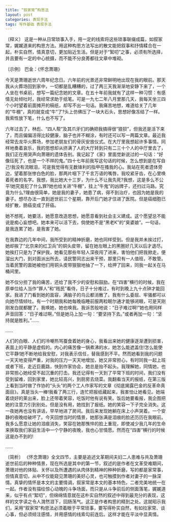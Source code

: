 ```yaml
---
title: “叙家常”构思法
layout: post
categories: 表现手法
tags: 写作基础 表现手法
---
```


〔释义〕 这是一种从日常琐事入手，用一定的线索将这些琐事联缀成篇，如叙家常，娓娓道来的构思方法。用这种构思方法写出的散文能把叙事和抒情糅合在一起，朴实自然，情真意切，更加贴近生活。但是对于“絮叨”之事，必须有所选择，并且要有一定的中心统摄，而不能不分良莠都往文章中堆砌。

〔示例〕 巴金：《怀念萧珊》

今天是萧珊逝世六周年纪念日。六年前的光景还非常鲜明地出现在我的眼前。那天我从火葬场回到家中，一切都是乱糟糟的，过了两三天我渐渐地安静下来了，一个人坐在书桌前，想写一篇纪念她的文章。在五十年前我就有了这样一种习惯：有感情无处倾吐时，我经常求助于纸笔。可是一九七二年八月里那几天，我每天坐三四个小时望着前面摊开的稿纸，却写不出一句话。我痛苦地想，难道给关了几年的“牛棚”，真的就变成“牛”了?头上仿佛压了一块大石头，思想好像冻结了一样。我索性放下笔，什么也不写了。

六年过去了，林彪、“四人帮”及其爪牙们的确把我搞得很“狼狈”，但我还是活下来了，而且偏偏活得比较健康，脑子也并不糊涂，有时还可以写一两篇文章。最近我经常去龙华火葬场，参加老朋友们的骨灰安放仪式。在大厅里我想起许多事情。同样地奏着哀乐，我的思想却从挤满了人的大厅转到只有二三十个人的中厅里去了，我们正在用哭声向萧珊的遗体告别。我记起了《家》里面觉新说过的一句话：“好像珏死了，也是一个不祥的鬼。”四十七年前我写这句话的时候，怎么想到是在写自己!我没有流眼泪，可是我觉得有无数锋利的指甲在搔我的心。我站在死者遗体旁边，望着那张惨白色的脸，那两片咽下了千言万语的嘴唇，我咬紧牙齿，在心里唤着死者的名字。我想，我比她大十三岁，为什么不让我先死?我想，这是多么不公平!她究竟犯了什么罪?她也给关进“牛棚”，挂上“牛鬼”的凶牌子，还扫过马路。究竟为什么?理由很简单，她是我的妻子，她患了病，得不到治疗，也因为她是我的妻子。想尽办法一直到逝世前三个星期，靠开后门她才住进了医院。但是癌细胞已经扩散，肠癌变成了肝癌。

她不想死，她要活，她愿意改造思想，她愿意看到社会主义建成。这个愿望总不能说是痴心妄想吧。她本来可以活下去，倘使她不是“黑老K”的“臭婆娘”。一句话，是我连累了她，是我害了她。

在我靠边的几年中间，我所受到的精神折磨，她也同样受到。但是我并未挨过打，她却挨了“北京来的红卫兵”的铜头皮带，留在她左眼上的黑圈好几天以后才退尽。她挨打只是为了保护我，她看见那些年轻人深夜闯了进来，害怕他们把我掀走，便溜出大门，到对面派出所去，请民警同志出来干预，那里只有一人值班，不敢管。当着民警的面她被他们用铜头皮带狠狠地抽了一下，给押了回来，同我一起关在马桶间里。

她不仅分担了我的痛苦，还给了我不少的安慰和鼓励。在“四害”横行的时候，我在原单位给人当作“罪人”和“贱民”看侍，日子十分难过，有时到晚上九十点钟才能回家。我进了门看到她的面容，满脑子的乌云都消散了。我有什么委屈、牢骚都可以向她尽情倾吐。有一个时期我和她每晚临睡前服两粒眠尔通才能够闭眼，可是天刚刚发白就都醒了。我唤她，她也唤我。我诉苦般地说：“日子难过啊!”她也用同样声音回答：“日子难过啊，”但是她马上加一句：“要坚持下去。”或者再加一句：“坚持就是胜利。”……

……

人们的白眼、人们的冷嘲热骂蚕食着她的身心，我看出来她的健康逐渐遭到损害，表面上的平静是虚假的。内心的痛苦像一锅煮沸的水，她怎么能遮盖住!怎么能使它平静!她不断地给我安慰，对我表示信任，替我感到不平。然而她看到我的问题一天天地变得严重，对我的压力一天天地增加，她又非常担心，有时同我一起上班或者下班，走近巨鹿路，快到作家协会，她总是抬不起头。我理解她，同情她，也非常担心她经受不起沉重的打击。我还记得有一天到了平常下班的时间，我们没有受到留难，回到家里，她比较高兴，到厨房去烧菜。我翻看当天的报纸，在第三版上看到当时做了作协的“头头”的两个工人作家写的文章《彻底揭露巴金的反革命真面目》。真是当头一棒!我看了两三行，连忙把报纸藏起来，我害怕让她看见。她端着烧好的莱出来，脸上还带着笑容，吃饭时他有说有笑。饭后她要看报，我企图把她的注意力引到别处。但是没有用，她找到了报纸。她的笑容一下子完全消失。这一夜她再也没有讲话，早早地进了房间。我后来发现她躺在床上小声哭着。一个安静的夜晚给破坏了。今天回想当时的情景，她那张满是泪痕的脸还历历在我眼前。我多么愿意让她的泪痕消失，笑容在她那憔悴的脸上重现，即使减少我几年的生命来换取我们家庭生活中一个宁静的夜晚，我也心甘情愿。然而在“四害”横行的时候这是办不到的!

……

〔简析〕 《怀念萧珊》全文四节，主要是追述文革期间夫妇二人患难与共及萧珊逝世前后的种种情景，现在所选是其中的第一节，叙述的是作者在文革受难期间，萧珊对他的体贴、关怀以及所遭遇的从肉体到精神的种种折磨，写的都是家常事，但情真意切，从中不仅能窥见萧珊的美好心灵，也可触摸到作者对妻子的一脉深情。真挚的情怀是本文的主要情调，叙家常是本文的基本特色，二者完美地统一在一起。作者没有描绘惊心动魄的斗争场面，而只是从斗争前后的侧面落笔，娓娓道来，似乎有点“絮叨”，但绵绵情意就在这朴实自然的叙述中得到最充分的表现，这样的文字读之令人潸然泪下，回肠荡气。这正是作者构思的精到之处。这就昭示我们，采用“叙家常”构思法必须着眼于平常琐事，要写得朴实自然，有如拉家常、谈心事，但必须倾注感情，并用感情的线索勾前连后。这样才能在平淡中显真情。 